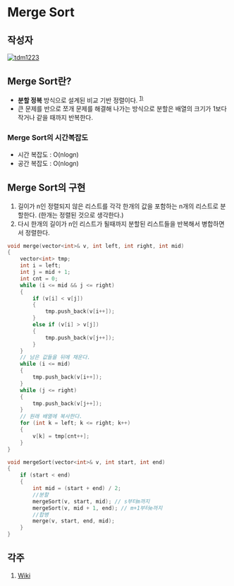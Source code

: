# **Merge Sort**

## 작성자
[![tdm1223](https://avatars1.githubusercontent.com/u/21440957?s=100&v=4)](https://github.com/tdm1223)

## Merge Sort란?
- **분할 정복** 방식으로 설계된 비교 기반 정렬이다. <sup>[1)](#ref1)</sup>
- 큰 문제를 반으로 쪼개 문제를 해결해 나가는 방식으로 분할은 배열의 크기가 1보다 작거나 같을 때까지 반복한다.

### Merge Sort의 시간복잡도
- 시간 복잡도 : O(nlogn)
- 공간 복잡도 : O(nlogn)

## Merge Sort의 구현
1. 길이가 n인 정렬되지 않은 리스트를 각각 한개의 값을 포함하는 n개의 리스트로 분할한다. (한개는 정렬된 것으로 생각한다.)
2. 다시 한개의 길이가 n인 리스트가 될때까지 분할된 리스트들을 반복해서 병합하면서 정렬한다.
```cpp
void merge(vector<int>& v, int left, int right, int mid)
{
    vector<int> tmp;
    int i = left;
    int j = mid + 1;
    int cnt = 0;
    while (i <= mid && j <= right)
    {
        if (v[i] < v[j])
        {
            tmp.push_back(v[i++]);
        }
        else if (v[i] > v[j])
        {
            tmp.push_back(v[j++]);
        }
    }
    // 남은 값들을 뒤에 채운다.
    while (i <= mid)
    {
        tmp.push_back(v[i++]);
    }
    while (j <= right)
    {
        tmp.push_back(v[j++]);
    }
    // 원래 배열에 복사한다.
    for (int k = left; k <= right; k++)
    {
        v[k] = tmp[cnt++];
    }
}

void mergeSort(vector<int>& v, int start, int end)
{
    if (start < end)
    {
        int mid = (start + end) / 2;
        //분할
        mergeSort(v, start, mid); // s부터m까지
        mergeSort(v, mid + 1, end); // m+1부터e까지
        //합병
        merge(v, start, end, mid);
    }
}
```

## 각주
<a id="ref1">

1. [Wiki](https://ko.wikipedia.org/wiki/%ED%95%A9%EB%B3%91_%EC%A0%95%EB%A0%AC)

</a>
